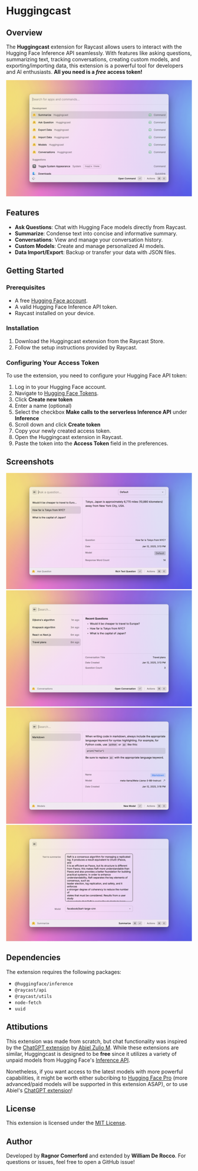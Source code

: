 # Huggingcast

## Overview

The **Huggingcast** extension for Raycast allows users to interact with the Hugging Face Inference API seamlessly. With features like asking questions, summarizing text, tracking conversations, creating custom models, and exporting/importing data, this extension is a powerful tool for developers and AI enthusiasts. **All you need is a _free_ access token!**

![Extension Commands](media/0-extension-commands.png)

## Features

- **Ask Questions**: Chat with Hugging Face models directly from Raycast.
- **Summarize**: Condense text into concise and informative summary.
- **Conversations**: View and manage your conversation history.
- **Custom Models**: Create and manage personalized AI models.
- **Data Import/Export**: Backup or transfer your data with JSON files.

## Getting Started

### Prerequisites

- A free [Hugging Face account](https://huggingface.co/join).
- A valid Hugging Face Inference API token.
- Raycast installed on your device.

### Installation

1. Download the Huggingcast extension from the Raycast Store.
2. Follow the setup instructions provided by Raycast.

### Configuring Your Access Token

To use the extension, you need to configure your Hugging Face API token:

1. Log in to your Hugging Face account.
2. Navigate to [Hugging Face Tokens](https://huggingface.co/settings/tokens).
3. Click **Create new token**
4. Enter a name (optional)
5. Select the checkbox **Make calls to the serverless Inference API** under **Inference**
6. Scroll down and click **Create token**
7. Copy your newly created access token.
8. Open the Huggingcast extension in Raycast.
9. Paste the token into the **Access Token** field in the preferences.

## Screenshots

![Ask Question Screenshot](media/1-ask-question.png)
![Conversations Screenshot](media/2-conversations.png)
![Custom Models Screenshot](media/3-models.png)
![Summarize Screenshot](media/4-summarize.png)

## Dependencies

The extension requires the following packages:

- `@huggingface/inference`
- `@raycast/api`
- `@raycast/utils`
- `node-fetch`
- `uuid`

## Attibutions

This extension was made from scratch, but chat functionality was inspired by the [ChatGPT extension](https://www.raycast.com/abielzulio/chatgpt) by [Abiel Zulio M](https://www.raycast.com/abielzulio). While these extensions are similar, Huggingcast is designed to be **free** since it utilizes a variety of unpaid models from Hugging Face's [Inference API](https://huggingface.co/learn/cookbook/en/enterprise_cookbook_overview#inference-api-serverless).

Nonetheless, if you want access to the latest models with more powerful capabilities, it might be worth either subcribing to [Hugging Face Pro](https://huggingface.co/pricing) (more advanced/paid models will be supported in this extension ASAP), or to use Abiel's [ChatGPT extension](https://www.raycast.com/abielzulio/chatgpt)!

## License

This extension is licensed under the [MIT License](LICENSE).

## Author

Developed by **Ragnor Comerford** and extended by **William De Rocco**. For questions or issues, feel free to open a GitHub issue!

